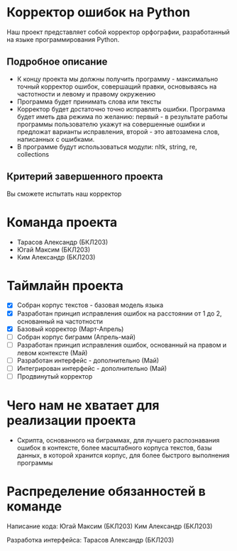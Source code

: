 # Корректор ошибок на Python
Наш проект представляет собой корректор орфографии, разработанный на языке программирования Python.

## Подробное описание
* К концу проекта мы должны получить программу - максимально точный корректор ошибок, совершащий правки, основываясь на частотности и левому и правому окружению
* Программа будет принимать слова или тексты
* Корректор будет достаточно точно исправлять ошибки. Программа будет иметь два режима по желанию: первый - в результате работы программы пользователю укажут на совершенные ошибки и предложат варианты исправления, второй - это автозамена слов, написанных с ошибками.
* В программе будут использоваться модули: nltk, string, re, collections

## Критерий завершенного проекта
Вы сможете испытать наш корректор

# Команда проекта
* Тарасов Александр (БКЛ203)
* Югай Максим (БКЛ203)
* Ким Александр (БКЛ203)
 
# Таймлайн проекта
- [x] Собран корпус текстов - базовая модель языка
- [x] Разработан принцип исправления ошибок на расстоянии от 1 до 2, основанный на частотности
- [x] Базовый корректор (Март-Апрель)
- [ ] Собран корпус биграмм (Апрель-май)
- [ ] Разработан принцип исправления ошибок, основанный на правом и левом контексте (Май)
- [ ] Разработан интерфейс - дополнительно (Май)
- [ ] Интегрирован интерфейс - дополнительно (Май)
- [ ] Продвинутый корректор

# Чего нам не хватает для реализации проекта
* Скрипта, основанного на биграммах, для лучшего распознавания ошибок в контексте, более масштабного корпуса текстов, базы данных, в которой хранится корпус, для более быстрого выполнения программы

# Распределение обязанностей в команде
Написание кода: Югай Максим (БКЛ203) Ким Александр (БКЛ203)

Разработка интерфейса: Тарасов Александр (БКЛ203)
